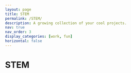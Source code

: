 ```yaml
---
layout: page
title: STEM
permalink: /STEM/
description: A growing collection of your cool projects.
nav: true
nav_order: 3
display_categories: [work, fun]
horizontal: false
---
```

<h1> STEM</h1>